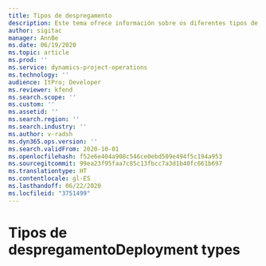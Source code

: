 ```yaml
---
title: Tipos de despregamento
description: Este tema ofrece información sobre os diferentes tipos de despregamento das operacións do proxecto e axuda a determinar cal é o adecuado para a súa empresa.
author: sigitac
manager: AnnBe
ms.date: 06/19/2020
ms.topic: article
ms.prod: ''
ms.service: dynamics-project-operations
ms.technology: ''
audience: ItPro; Developer
ms.reviewer: kfend
ms.search.scope: ''
ms.custom: ''
ms.assetid: ''
ms.search.region: ''
ms.search.industry: ''
ms.author: v-radsh
ms.dyn365.ops.version: ''
ms.search.validFrom: 2020-10-01
ms.openlocfilehash: f52e6e404a908c546ce0ebd509e494f5c194a953
ms.sourcegitcommit: 99ea23f95faa7c85c13fbcc7a3d1b40fc661b697
ms.translationtype: HT
ms.contentlocale: gl-ES
ms.lasthandoff: 06/22/2020
ms.locfileid: "3751499"
---
```

# <a name="deployment-types"></a><span data-ttu-id="812fe-103">Tipos de despregamento</span><span class="sxs-lookup"><span data-stu-id="812fe-103">Deployment types</span></span>

